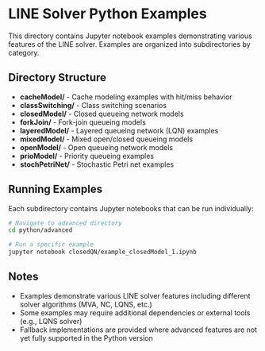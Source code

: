# LINE Solver Python Examples

This directory contains Jupyter notebook examples demonstrating various features of the LINE solver. Examples are organized into subdirectories by category.

## Directory Structure

- **cacheModel/** - Cache modeling examples with hit/miss behavior
- **classSwitching/** - Class switching scenarios
- **closedModel/** - Closed queueing network models
- **forkJoin/** - Fork-join queueing models
- **layeredModel/** - Layered queueing network (LQN) examples
- **mixedModel/** - Mixed open/closed queueing models
- **openModel/** - Open queueing network models
- **prioModel/** - Priority queueing examples
- **stochPetriNet/** - Stochastic Petri net examples

## Running Examples

Each subdirectory contains Jupyter notebooks that can be run individually:

```bash
# Navigate to advanced directory
cd python/advanced

# Run a specific example
jupyter notebook closedQN/example_closedModel_1.ipynb
```

## Notes

- Examples demonstrate various LINE solver features including different solver algorithms (MVA, NC, LQNS, etc.)
- Some examples may require additional dependencies or external tools (e.g., LQNS solver)
- Fallback implementations are provided where advanced features are not yet fully supported in the Python version